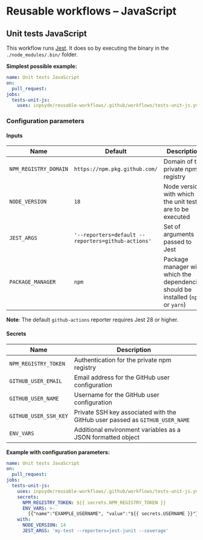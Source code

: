 # Reusable workflows – JavaScript

## Unit tests JavaScript

This workflow runs [Jest](https://jestjs.io/). It does so by executing the binary in
the `./node_modules/.bin/` folder.

**Simplest possible example:**

```yml
name: Unit tests JavaScript
on:
  pull_request:
jobs:
  tests-unit-js:
    uses: inpsyde/reusable-workflows/.github/workflows/tests-unit-js.yml@main
```

### Configuration parameters

#### Inputs

| Name                  | Default                                            | Description                                                                       |
|-----------------------|----------------------------------------------------|-----------------------------------------------------------------------------------|
| `NPM_REGISTRY_DOMAIN` | `https://npm.pkg.github.com/`                      | Domain of the private npm registry                                                |
| `NODE_VERSION`        | `18`                                               | Node version with which the unit tests are to be executed                         |
| `JEST_ARGS`           | `'--reporters=default --reporters=github-actions'` | Set of arguments passed to Jest                                                   |
| `PACKAGE_MANAGER`     | `npm`                                              | Package manager with which the dependencies should be installed (`npm` or `yarn`) |

**Note**: The default `github-actions` reporter requires Jest 28 or higher.

#### Secrets

| Name                  | Description                                                                  |
|-----------------------|------------------------------------------------------------------------------|
| `NPM_REGISTRY_TOKEN`  | Authentication for the private npm registry                                  |
| `GITHUB_USER_EMAIL`   | Email address for the GitHub user configuration                              |
| `GITHUB_USER_NAME`    | Username for the GitHub user configuration                                   |
| `GITHUB_USER_SSH_KEY` | Private SSH key associated with the GitHub user passed as `GITHUB_USER_NAME` |
| `ENV_VARS`            | Additional environment variables as a JSON formatted object                  |

**Example with configuration parameters:**

```yml
name: Unit tests JavaScript
on:
  pull_request:
jobs:
  tests-unit-js:
    uses: inpsyde/reusable-workflows/.github/workflows/tests-unit-js.yml@main
    secrets:
      NPM_REGISTRY_TOKEN: ${{ secrets.NPM_REGISTRY_TOKEN }}
      ENV_VARS: >-
        [{"name":"EXAMPLE_USERNAME", "value":"${{ secrets.USERNAME }}"}]
    with:
      NODE_VERSION: 14
      JEST_ARGS: 'my-test --reporters=jest-junit --coverage'
```
